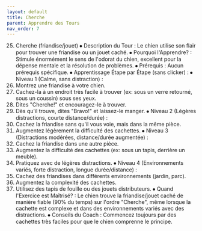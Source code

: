 ```yaml
---
layout: default
title: Cherche
parent: Apprendre des Tours
nav_order: 7
---
```


25. Cherche (friandise/jouet)
⦁ Description du Tour : Le chien utilise son flair pour trouver une friandise ou un jouet caché.
⦁ Pourquoi l'Apprendre? : Stimule énormément le sens de l'odorat du chien, excellent pour la dépense mentale et la résolution de problèmes.
⦁ Prérequis : Aucun prérequis spécifique.
⦁ Apprentissage Étape par Étape (sans clicker) :
⦁ Niveau 1 (Calme, sans distraction) :
1. Montrez une friandise à votre chien.
2. Cachez-la à un endroit très facile à trouver (ex: sous un verre retourné, sous un coussin) sous ses yeux.
3. Dites "Cherche!" et encouragez-le à trouver.
4. Dès qu'il trouve, dites "Bravo!" et laissez-le manger.
⦁ Niveau 2 (Légères distractions, courte distance/durée) :
1. Cachez la friandise sans qu'il vous voie, mais dans la même pièce.
2. Augmentez légèrement la difficulté des cachettes.
⦁ Niveau 3 (Distractions modérées, distance/durée augmentée) :
1. Cachez la friandise dans une autre pièce.
2. Augmentez la difficulté des cachettes (ex: sous un tapis, derrière un meuble).
3. Pratiquez avec de légères distractions.
⦁ Niveau 4 (Environnements variés, forte distraction, longue durée/distance) :
1. Cachez des friandises dans différents environnements (jardin, parc).
2. Augmentez la complexité des cachettes.
3. Utilisez des tapis de fouille ou des jouets distributeurs.
⦁ Quand l'Exercice est Maîtrisé? : Le chien trouve la friandise/jouet caché de manière fiable (90% du temps) sur l'ordre "Cherche", même lorsque la cachette est complexe et dans des environnements variés avec des distractions.
⦁ Conseils du Coach : Commencez toujours par des cachettes très faciles pour que le chien comprenne le principe. 